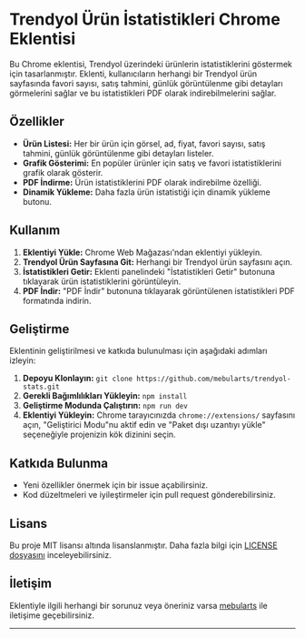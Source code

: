 # Trendyol Ürün İstatistikleri Chrome Eklentisi

Bu Chrome eklentisi, Trendyol üzerindeki ürünlerin istatistiklerini göstermek için tasarlanmıştır. Eklenti, kullanıcıların herhangi bir Trendyol ürün sayfasında favori sayısı, satış tahmini, günlük görüntülenme gibi detayları görmelerini sağlar ve bu istatistikleri PDF olarak indirebilmelerini sağlar.

## Özellikler

- **Ürün Listesi:** Her bir ürün için görsel, ad, fiyat, favori sayısı, satış tahmini, günlük görüntülenme gibi detayları listeler.
- **Grafik Gösterimi:** En popüler ürünler için satış ve favori istatistiklerini grafik olarak gösterir.
- **PDF İndirme:** Ürün istatistiklerini PDF olarak indirebilme özelliği.
- **Dinamik Yükleme:** Daha fazla ürün istatistiği için dinamik yükleme butonu.

## Kullanım

1. **Eklentiyi Yükle:** Chrome Web Mağazası'ndan eklentiyi yükleyin.
2. **Trendyol Ürün Sayfasına Git:** Herhangi bir Trendyol ürün sayfasını açın.
3. **İstatistikleri Getir:** Eklenti panelindeki "İstatistikleri Getir" butonuna tıklayarak ürün istatistiklerini görüntüleyin.
4. **PDF İndir:** "PDF İndir" butonuna tıklayarak görüntülenen istatistikleri PDF formatında indirin.

## Geliştirme

Eklentinin geliştirilmesi ve katkıda bulunulması için aşağıdaki adımları izleyin:

1. **Depoyu Klonlayın:** `git clone https://github.com/mebularts/trendyol-stats.git`
2. **Gerekli Bağımlılıkları Yükleyin:** `npm install`
3. **Geliştirme Modunda Çalıştırın:** `npm run dev`
4. **Eklentiyi Yükleyin:** Chrome tarayıcınızda `chrome://extensions/` sayfasını açın, "Geliştirici Modu"nu aktif edin ve "Paket dışı uzantıyı yükle" seçeneğiyle projenizin kök dizinini seçin.

## Katkıda Bulunma

- Yeni özellikler önermek için bir issue açabilirsiniz.
- Kod düzeltmeleri ve iyileştirmeler için pull request gönderebilirsiniz.

## Lisans

Bu proje MIT lisansı altında lisanslanmıştır. Daha fazla bilgi için [LICENSE dosyasını](./LICENSE) inceleyebilirsiniz.

## İletişim

Eklentiyle ilgili herhangi bir sorunuz veya öneriniz varsa [mebularts](https://t.me/mebularts) ile iletişime geçebilirsiniz.

---
